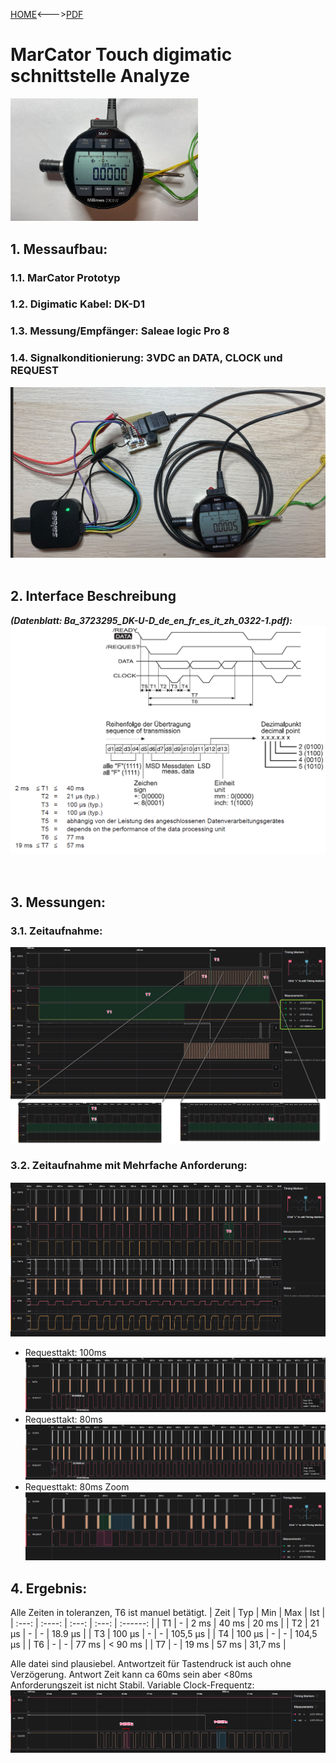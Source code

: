[HOME](../Deckblatt_Digimatic_analyse.md)<--->[PDF](MC_touch_Digimatic_analyse.pdf)
# MarCator Touch digimatic schnittstelle Analyze
<img src="device.png" width="300px"><br>
## 1. Messaufbau:
### 1.1. MarCator Prototyp
### 1.2. Digimatic Kabel: DK-D1
### 1.3. Messung/Empfänger: Saleae logic Pro 8
### 1.4. Signalkonditionierung: 3VDC an DATA, CLOCK und REQUEST
<img src="setup.png" width="600px">
<div style="page-break-after: always;"></div><br>

## 2. Interface Beschreibung
***(Datenblatt: Ba_3723295_DK-U-D_de_en_fr_es_it_zh_0322-1.pdf):***<br>
<img src="digi_def_6.png" width="600px">
<div style="page-break-after: always;"></div><br>

## 3. Messungen:
### 3.1. Zeitaufnahme:
![image](_Docs_/Digimatic_analyse/MarCator_Touch/meas.png)
### 3.2. Zeitaufnahme mit Mehrfache Anforderung:
![image](_Docs_/Digimatic_analyse/MarCator_Touch/multi.png)
- Requesttakt: 100ms
![image](_Docs_/Digimatic_analyse/MarCator_Touch/100ms.png)
- Requesttakt: 80ms
![image](_Docs_/Digimatic_analyse/MarCator_Touch/80ms.png)
- Requesttakt: 80ms Zoom
![image](80ms_zoom.png)

## 4. Ergebnis:
Alle Zeiten in toleranzen, T6 ist manuel betätigt.
| Zeit  |  Typ   |  Min  |  Max  |   Ist    |
| :---: | :----: | :---: | :---: | :------: |
|  T1   |   -    | 2 ms  | 40 ms |  20 ms   |
|  T2   | 21 µs  |   -   |   -   | 18.9 µs  |
|  T3   | 100 µs |   -   |   -   | 105,5 µs |
|  T4   | 100 µs |   -   |   -   | 104,5 µs |
|  T6   |   -    |   -   | 77 ms | < 90 ms  |
|  T7   |   -    | 19 ms | 57 ms | 31,7 ms  |

Alle datei sind plausiebel.
Antwortzeit für Tastendruck ist auch ohne Verzögerung.
Antwort Zeit kann ca 60ms sein aber <80ms Anforderungszeit ist nicht Stabil.
Variable Clock-Frequentz:
![image](freq.png)